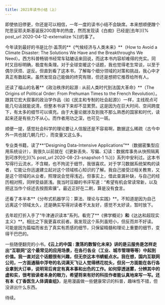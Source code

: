 ```yaml
---
title: 2021年读书小结（上）
---
```


即使依旧停更，你还是可以相信，一年一度的读书小结不会缺席。本来想顺便蹭个陀思妥耶夫斯基诞辰200周年的热度，然而发现读《白痴》已经是[去年]({% post_url 2020-04-12-externalize %})的事了。


今年读到最好的书是比尔·盖茨的**《气候经济与人类未来》**（How to Avoid a Climate Disaster: The Solutions We Have and the Breakthroughs We Need）。西方科普畅销书经常车轱辘话来回说，而这本书内容却难得的充实。同时又目标明确，极度有条理。对于全球变暖这个话题，我也觉得老生常谈，以至于偶尔厌烦、逆反。但直到看了这本书，了解每个细分领域的对策和挑战，我心中才真正有数起来。虽然发现自己能做的终究有限，但还是想把它推荐给所有人。

还读了福山的名著**《政治秩序的起源 : 从前人类时代到法国大革命》**（The Origins of Political Order: From Prehuman Times to the French Revolution）。跟其它宏大叙事的政治学作品（如《民主和专制的社会起源》）一样，主线观点可能几句话就能说清，但整本书讲下来却不显累赘。这是因为在巨大时间、空间跨度下，有太多的细节可以填充。由于大量论据涉及到我不那么熟悉的国家和时代，读起来还是有些力不从心。而作者用功之深，也可见一斑。

顺便一提，感觉社会科学的理论要让人信服还是不容易啊，数据这么稀疏（古今中外一共也就几朝几代），而变量又这么多。

专业类书籍，读了**“Designing Data-Intensive Applications”**（数据密集型应用系统设计），我很久以前就在《[更新丢失、写偏、幻读：数据库事务从快照隔离到可序列化]({% post_url 2020-08-23-snapshot-1 %})》系列中安利过。这本书写得行云流水，不含糊，也不拘泥于细节，我很喜欢。对于学习数据系统架构的读者，它能让你迅速建立起对这个领域核心知识的了解。我自己接受过相关教育，又是这个领域的从业者，照理说会觉得浅近。但事实上，借此查漏补缺，与自己的经历相对照，同样受益匪浅。我当时豆瓣的书评写道：“希望有机会常读常新，以及把这当作个综述去按图索骥”。最近正好在二刷，算是没有食言。

还看了本半本**《分布式机器学习：算法、理论与实践》**。不知道是因为自己远离这个领域太久，还是确实写得对读者不太友好，感觉不太好读，暂时放下。

去年趁打折入手了“牛津通识读本”系列。看完了**《佛学概论》**和**《达达和超现实主义》**。相比之下我更喜欢前者。我发现这个系列虽短小，但反而并不好读。可能是因为篇幅而省去了真实有质感的细节，只保留精髓和理论上重要的细节，变得干巴巴的。

一些随便翻完的小书。**《云上的中国 : 激荡的数智化未来》**讲的是云服务是怎样走出“互联网”这个最常见的应用场景，在各行各业（工业、城市管理等等）中起到价值。我一直对这个话题很有兴趣，但无奈这本书蜻蜓点水。我在想，国内互联网公司，一方面通稿中浮夸的名词满天飞让人觉得绣花枕头，但另一方面能在各行各业拿到大订单，说明背后肯定有真本事和出色的工作。如何穿透迷雾，分辨其中的虚和实，很考验读者本身的眼力，希望将来有好的科技作者能认真地来写一写。还有本**《丁香医生人体调查组》**，是用漫画做一些健康常识的科普，趣味性不错，但没讲出什么东西。

待续。

